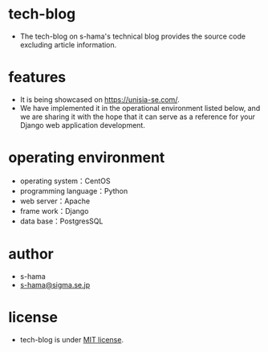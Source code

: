 # tech-blog
* The tech-blog on s-hama's technical blog provides the source code excluding article information.

# features
* It is being showcased on https://unisia-se.com/. 
* We have implemented it in the operational environment listed below, and we are sharing it with the hope that it can serve as a reference for your Django web application development.

# operating environment
* operating system：CentOS
* programming language：Python
* web server：Apache
* frame work：Django
* data base：PostgresSQL

# author
* s-hama
* s-hama@sigma.se.jp

# license
* tech-blog is under [MIT license](https://en.wikipedia.org/wiki/MIT_License).
